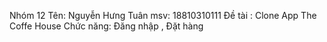 Nhóm 12
Tên: Nguyễn Hưng Tuân msv: 18810310111
Đề tài : Clone App The Coffe House
Chức năng: Đăng nhập , Đặt hàng
